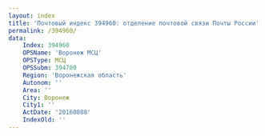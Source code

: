 ```yaml
---
layout: index
title: 'Почтовый индекс 394960: отделение почтовой связи Почты России'
permalink: /394960/
data:
    Index: 394960
    OPSName: 'Воронеж МСЦ'
    OPSType: МСЦ
    OPSSubm: 394700
    Region: 'Воронежская область'
    Autonom: ''
    Area: ''
    City: Воронеж
    City1: ''
    ActDate: '20160808'
    IndexOld: ''
---
```

